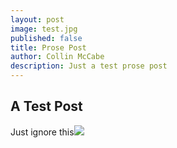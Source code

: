 ```yaml
---
layout: post
image: test.jpg
published: false
title: Prose Post
author: Collin McCabe
description: Just a test prose post
---
```

## A Test Post

Just ignore this![]({{site.baseurl}}/http://lucymethod.github.io/postimgs/img1.jpg)
